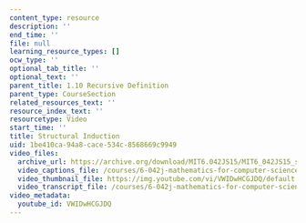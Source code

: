 ```yaml
---
content_type: resource
description: ''
end_time: ''
file: null
learning_resource_types: []
ocw_type: ''
optional_tab_title: ''
optional_text: ''
parent_title: 1.10 Recursive Definition
parent_type: CourseSection
related_resources_text: ''
resource_index_text: ''
resourcetype: Video
start_time: ''
title: Structural Induction
uid: 1be410ca-94a8-cace-534c-8568669c9949
video_files:
  archive_url: https://archive.org/download/MIT6.042JS15/MIT6_042JS15_structuralinduction_ipod.mp4
  video_captions_file: /courses/6-042j-mathematics-for-computer-science-spring-2015/049e5adbef2a56c0b51bd58d0dff282e_VWIDwHCGJDQ.vtt
  video_thumbnail_file: https://img.youtube.com/vi/VWIDwHCGJDQ/default.jpg
  video_transcript_file: /courses/6-042j-mathematics-for-computer-science-spring-2015/1633321e7ac60bd853bde772275e0a3d_VWIDwHCGJDQ.pdf
video_metadata:
  youtube_id: VWIDwHCGJDQ
---
```

